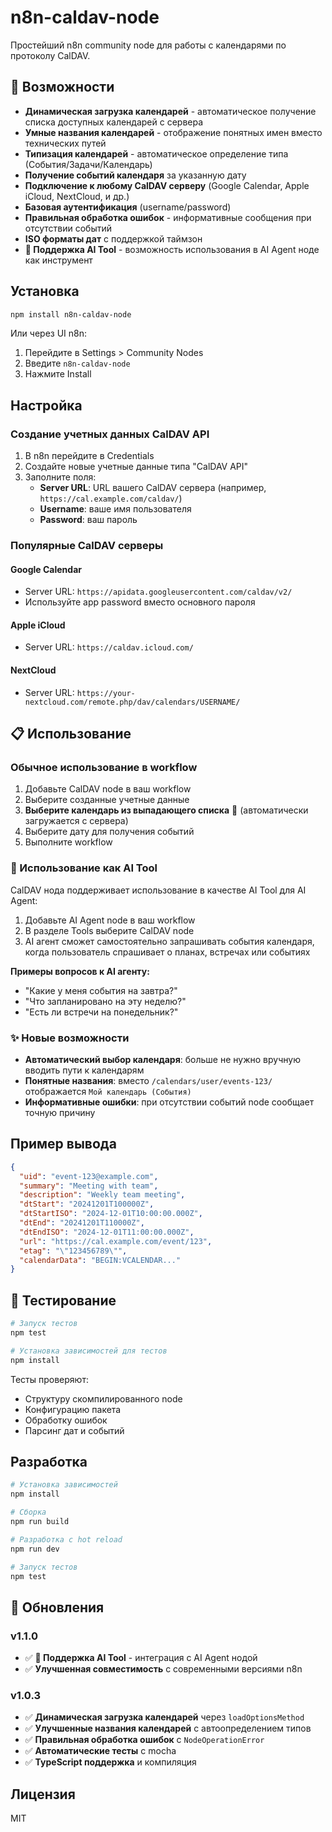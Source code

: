 # n8n-caldav-node

Простейший n8n community node для работы с календарями по протоколу CalDAV.

## 🚀 Возможности

- **Динамическая загрузка календарей** - автоматическое получение списка доступных календарей с сервера
- **Умные названия календарей** - отображение понятных имен вместо технических путей  
- **Типизация календарей** - автоматическое определение типа (События/Задачи/Календарь)
- **Получение событий календаря** за указанную дату
- **Подключение к любому CalDAV серверу** (Google Calendar, Apple iCloud, NextCloud, и др.)
- **Базовая аутентификация** (username/password)
- **Правильная обработка ошибок** - информативные сообщения при отсутствии событий
- **ISO форматы дат** с поддержкой таймзон
- **🤖 Поддержка AI Tool** - возможность использования в AI Agent ноде как инструмент

## Установка

```bash
npm install n8n-caldav-node
```

Или через UI n8n:
1. Перейдите в Settings > Community Nodes
2. Введите `n8n-caldav-node`
3. Нажмите Install

## Настройка

### Создание учетных данных CalDAV API

1. В n8n перейдите в Credentials
2. Создайте новые учетные данные типа "CalDAV API"
3. Заполните поля:
   - **Server URL**: URL вашего CalDAV сервера (например, `https://cal.example.com/caldav/`)
   - **Username**: ваше имя пользователя
   - **Password**: ваш пароль

### Популярные CalDAV серверы

#### Google Calendar
- Server URL: `https://apidata.googleusercontent.com/caldav/v2/`
- Используйте app password вместо основного пароля

#### Apple iCloud
- Server URL: `https://caldav.icloud.com/`

#### NextCloud
- Server URL: `https://your-nextcloud.com/remote.php/dav/calendars/USERNAME/`

## 📋 Использование

### Обычное использование в workflow

1. Добавьте CalDAV node в ваш workflow
2. Выберите созданные учетные данные
3. **Выберите календарь из выпадающего списка** 📅 (автоматически загружается с сервера)
4. Выберите дату для получения событий
5. Выполните workflow

### 🤖 Использование как AI Tool

CalDAV нода поддерживает использование в качестве AI Tool для AI Agent:

1. Добавьте AI Agent node в ваш workflow
2. В разделе Tools выберите CalDAV node
3. AI агент сможет самостоятельно запрашивать события календаря, когда пользователь спрашивает о планах, встречах или событиях

**Примеры вопросов к AI агенту:**
- "Какие у меня события на завтра?"
- "Что запланировано на эту неделю?"  
- "Есть ли встречи на понедельник?"

### ✨ Новые возможности

- **Автоматический выбор календаря**: больше не нужно вручную вводить пути к календарям
- **Понятные названия**: вместо `/calendars/user/events-123/` отображается `Мой календарь (События)`
- **Информативные ошибки**: при отсутствии событий node сообщает точную причину

## Пример вывода

```json
{
  "uid": "event-123@example.com",
  "summary": "Meeting with team",
  "description": "Weekly team meeting",
  "dtStart": "20241201T100000Z",
  "dtStartISO": "2024-12-01T10:00:00.000Z",
  "dtEnd": "20241201T110000Z", 
  "dtEndISO": "2024-12-01T11:00:00.000Z",
  "url": "https://cal.example.com/event/123",
  "etag": "\"123456789\"",
  "calendarData": "BEGIN:VCALENDAR..."
}
```

## 🧪 Тестирование

```bash
# Запуск тестов
npm test

# Установка зависимостей для тестов
npm install
```

Тесты проверяют:
- Структуру скомпилированного node
- Конфигурацию пакета
- Обработку ошибок
- Парсинг дат и событий

## Разработка

```bash
# Установка зависимостей
npm install

# Сборка
npm run build

# Разработка с hot reload
npm run dev

# Запуск тестов
npm test
```

## 🔧 Обновления

### v1.1.0
- ✅ **🤖 Поддержка AI Tool** - интеграция с AI Agent нодой
- ✅ **Улучшенная совместимость** с современными версиями n8n

### v1.0.3
- ✅ **Динамическая загрузка календарей** через `loadOptionsMethod`
- ✅ **Улучшенные названия календарей** с автоопределением типов
- ✅ **Правильная обработка ошибок** с `NodeOperationError`
- ✅ **Автоматические тесты** с mocha
- ✅ **TypeScript поддержка** и компиляция

## Лицензия

MIT 
